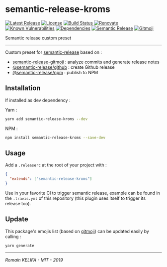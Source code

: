 # semantic-release-kroms

[![Latest Release](https://badgen.net/github/release/Roms1383/semantic-release-kroms)](https://www.npmjs.com/package/semantic-release-kroms) [![License](https://badgen.net/badge/license/MIT/blue)](LICENSE) [![Build Status](https://travis-ci.org/Roms1383/semantic-release-kroms.svg?branch=master)](https://travis-ci.org/Roms1383/semantic-release-kroms) [![Renovate](https://img.shields.io/badge/Renovate-enabled-brightgreen.svg)](https://renovatebot.com) [![Known Vulnerabilities](https://snyk.io/test/github/Roms1383/semantic-release-kroms/badge.svg)](https://snyk.io/test/github/Roms1383/semantic-release-kroms) [![Dependencies](https://david-dm.org/Roms1383/semantic-release-kroms.svg)](https://david-dm.org/) [![Semantic Release](https://img.shields.io/badge/%20%20%F0%9F%93%A6%F0%9F%9A%80-semantic--release-e10079.svg)](https://github.com/semantic-release/semantic-release) [![Gitmoji](https://img.shields.io/badge/gitmoji-%20😜%20😍-FFDD67.svg)](https://github.com/carloscuesta/gitmoji)

Semantic release custom preset

*****

Custom preset for [semantic-release](https://github.com/semantic-release/semantic-release) based on :
*   [semantic-release-gitmoji](https://github.com/momocow/semantic-release-gitmoji) : analyze commits and generate release notes
*   [@semantic-release/github](https://github.com/semantic-release/github) : create Github release
*   [@semantic-release/npm](https://github.com/semantic-release/npm) : publish to NPM

## Installation

If installed as dev dependency :

Yarn :
```sh
yarn add semantic-release-kroms --dev
```

NPM :
```sh
npm install semantic-release-kroms --save-dev
```

## Usage

Add a `.releaserc` at the root of your project with :
```json
{
  "extends": ["semantic-release-kroms"]
}
```

Use in your favorite CI to trigger semantic release, example can be found in the `.travis.yml` of this repository (this plugin uses itself to trigger its release too).

## Update

This package's emojis list (based on [gitmoji](https://gitmoji.carloscuesta.me)) can be updated easily by calling :
```sh
yarn generate
```

*****

_Romain KELIFA - MIT - 2019_
